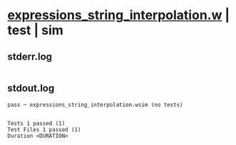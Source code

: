 # [expressions_string_interpolation.w](../../../../../examples/tests/valid/expressions_string_interpolation.w) | test | sim

## stderr.log
```log

```

## stdout.log
```log
pass ─ expressions_string_interpolation.wsim (no tests)
 
 
Tests 1 passed (1)
Test Files 1 passed (1)
Duration <DURATION>
```

